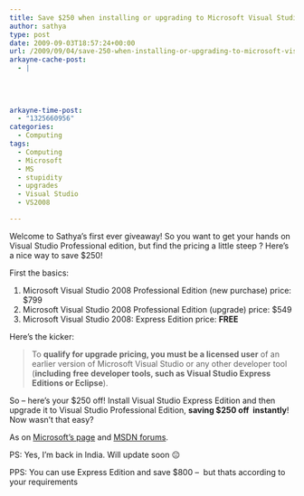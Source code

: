```yaml
---
title: Save $250 when installing or upgrading to Microsoft Visual Studio Professional Edition!
author: sathya
type: post
date: 2009-09-03T18:57:24+00:00
url: /2009/09/04/save-250-when-installing-or-upgrading-to-microsoft-visual-studio-professional-edition/
arkayne-cache-post:
  - |
    
    
    
    
arkayne-time-post:
  - "1325660956"
categories:
  - Computing
tags:
  - Computing
  - Microsoft
  - MS
  - stupidity
  - upgrades
  - Visual Studio
  - VS2008

---
```

Welcome to Sathya&#8217;s first ever giveaway! So you want to get your hands on Visual Studio Professional edition, but find the pricing a little steep ? Here&#8217;s a nice way to save $250!

First the basics:

<!--more-->

  1. Microsoft Visual Studio 2008 Professional Edition (new purchase) price: $799
  2. Microsoft Visual Studio 2008 Professional Edition (upgrade) price: $549
  3. Microsoft Visual Studio 2008: Express Edition price: **FREE**

Here&#8217;s the kicker:

> To **qualify for upgrade pricing, you must be a licensed user** of an earlier version of Microsoft Visual Studio or any other developer tool (**including** **free** **developer tools, such as Visual Studio Express Editions or Eclipse**).

So &#8211; here&#8217;s your $250 off! Install Visual Studio Express Edition and then upgrade it to Visual Studio Professional Edition, **saving $250 off  instantly**! Now wasn&#8217;t that easy?

As on [Microsoft&#8217;s page][1] and [MSDN forums][2].

PS: Yes, I&#8217;m back in India. Will update soon 😐

PPS: You can use Express Edition and save $800 &#8211;  but thats according to your requirements

 [1]: http://store.microsoft.com/microsoft/Visual-Studio-2008-Professional-Edition-Upgrade/product/7157765E
 [2]: http://social.msdn.microsoft.com/Forums/en-US/Vsexpressvcs/thread/b1c06113-db07-4e8b-b71e-a51a4937e9dc
